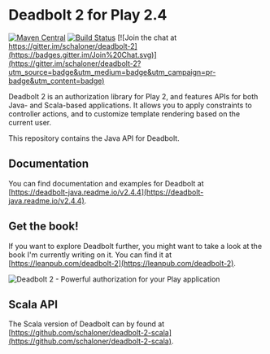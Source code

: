 # Deadbolt 2 for Play 2.4

[![Maven Central](https://img.shields.io/badge/Maven%20Central-2.4.4-brightgreen.svg)](http://repo1.maven.org/maven2/be/objectify/deadbolt-java_2.11/2.4.4/) [![Build Status](https://travis-ci.org/schaloner/deadbolt-2-java.svg?branch=2.4.x)](https://travis-ci.org/schaloner/deadbolt-2-java) [![Join the chat at https://gitter.im/schaloner/deadbolt-2](https://badges.gitter.im/Join%20Chat.svg)](https://gitter.im/schaloner/deadbolt-2?utm_source=badge&utm_medium=badge&utm_campaign=pr-badge&utm_content=badge)

Deadbolt 2 is an authorization library for Play 2, and features APIs for both Java- and Scala-based applications.  It allows you to apply constraints to controller actions, and to customize template rendering based on the current user.

This repository contains the Java API for Deadbolt.

## Documentation
You can find documentation and examples for Deadbolt at [https://deadbolt-java.readme.io/v2.4.4](https://deadbolt-java.readme.io/v2.4.4).

## Get the book!
If you want to explore Deadbolt further, you might want to take a look at the book I'm currently writing on it.  You can find it at [https://leanpub.com/deadbolt-2](https://leanpub.com/deadbolt-2).

![Deadbolt 2 - Powerful authorization for your Play application](http://www.objectify.be/wordpress/wp-content/uploads/2015/09/large.jpg)

## Scala API
The Scala version of Deadbolt can by found at [https://github.com/schaloner/deadbolt-2-scala](https://github.com/schaloner/deadbolt-2-scala).
